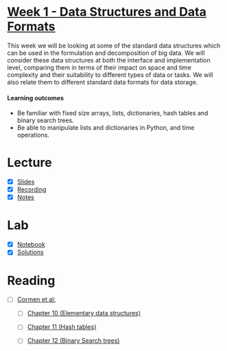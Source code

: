 # [Week 1 - Data Structures and Data Formats](https://canvas.sussex.ac.uk/courses/35221/modules#:~:text=and%20data%20formats-,Week,-1%20Lecture%20/%20Week)
This week we will be looking at some of the standard data structures which can be used in the formulation and decomposition of big data. We will consider these data structures at both the interface and implementation level, comparing them in terms of their impact on space and time complexity and their suitability to different types of data or tasks. We will also relate them to different standard data formats for data storage.

#### Learning outcomes

- Be familiar with fixed size arrays, lists, dictionaries, hash tables and binary search trees.
- Be able to manipulate lists and dictionaries in Python, and time operations.

# Lecture
- [x] [Slides](https://canvas.sussex.ac.uk/courses/35221/files/6105324?module_item_id=1574668)
- [x] [Recording](https://sussex.cloud.panopto.eu/Panopto/Pages/Viewer.aspx?id=b465a734-4e68-4cb3-ac96-b36a008524e2)
- [x] [Notes](https://github.com/LukeBirkett/study-planner/blob/main/969G5_Algorithmic_Data_Science/weeks/week_1/files/lecture_notes.md)

# Lab
- [x] [Notebook](https://github.com/LukeBirkett/study-planner/blob/main/969G5_Algorithmic_Data_Science/weeks/week_1/lab/week2lab.ipynb)
- [x] [Solutions]()

# Reading
- [ ] [Cormen et al:](https://readinglists.sussex.ac.uk/leganto/public/44SUS_INST/citation/24386287590002461?auth=SAML)
  - [ ] [Chapter 10 (Elementary data structures)](https://github.com/LukeBirkett/study-planner/blob/main/969G5_Algorithmic_Data_Science/weeks/week_1/files/ch10_data_structures.pdf)
  - [ ] [Chapter 11 (Hash tables)](https://github.com/LukeBirkett/study-planner/blob/main/969G5_Algorithmic_Data_Science/weeks/week_1/files/ch11_hash_table.pdf)
  - [ ] [Chapter 12 (Binary Search trees)](https://github.com/LukeBirkett/study-planner/blob/main/969G5_Algorithmic_Data_Science/weeks/week_1/files/ch12_binary_tree.pdf)


